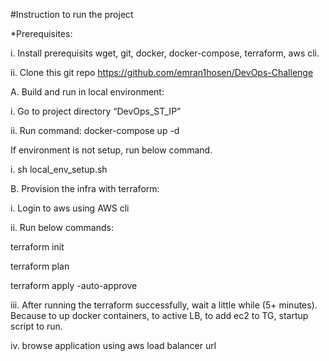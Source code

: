 #Instruction to run the project

*Prerequisites:

i. Install prerequisits wget, git, docker, docker-compose, terraform, aws cli.

ii. Clone this git repo https://github.com/emran1hosen/DevOps-Challenge

A. Build and run in local environment:

i. Go to project directory “DevOps_ST_IP”

ii. Run command: docker-compose up -d


If environment is not setup, run below command.

i. sh local_env_setup.sh


B. Provision the infra with terraform:

i. Login to aws using AWS cli

ii. Run below commands:

terraform init

terraform plan

terraform apply -auto-approve



iii. After running the terraform successfully, wait a little while (5+ minutes). Because to up docker containers, to active LB, to add ec2 to TG, startup script to run.

iv. browse application using aws load balancer url
